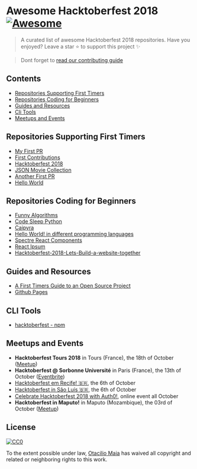 # Awesome Hacktoberfest 2018 [![Awesome](https://cdn.rawgit.com/sindresorhus/awesome/d7305f38d29fed78fa85652e3a63e154dd8e8829/media/badge.svg)](https://github.com/sindresorhus/awesome)
> A curated list of awesome Hacktoberfest 2018 repositories. Have you enjoyed? Leave a star :star: to support this project :sparkles:

> Dont forget to [read our contributing guide](https://github.com/OtacilioN/awesome-hacktoberfest-2018/blob/master/CONTRIBUTING.md)

## Contents
- [Repositories Supporting First Timers](#repositories-supporting-first-timers)
- [Repositories Coding for Beginners](#repositories-coding-for-beginners)
- [Guides and Resources](#guides-and-resources)
- [Cli Tools](#cli-tools)
- [Meetups and Events](#meetups-and-events)

## Repositories Supporting First Timers
- [My First PR](https://github.com/my-first-pr/hacktoberfest-2018)
- [First Contributions](https://github.com/Roshanjossey/first-contributions)
- [Hacktoberfest 2018](https://github.com/mcao/hacktoberfest-2018)
- [JSON Movie Collection](https://github.com/jsonmc/jsonmc)
- [Another First PR](https://github.com/Joonsang1994/YourFirstPR)
- [Hello World](https://github.com/wsu-lug/hello-world)

## Repositories Coding for Beginners
- [Funny Algorithms](https://github.com/ReciHub/FunnyAlgorithms)
- [Code Sleep Python](https://github.com/prateekiiest/Code-Sleep-Python)
- [Caipyra](https://github.com/jtemporal/caipyra)
- [Hello World! in different programming languages](https://github.com/frunkad/my-hello-world)
- [Spectre React Components](https://github.com/CodeDraken/spectre-react)
- [React Ipsum](https://github.com/CodeDraken/react-ipsum)
- [Hacktoberfest-2018-Lets-Build-a-website-together](https://github.com/adlyloukil/Hacktoberfest-2018-Lets-Build-a-website-together)


## Guides and Resources
- [A First Timers Guide to an Open Source Project](https://auth0.com/blog/a-first-timers-guide-to-an-open-source-project/)
- [Github Pages](https://pages.github.com/)

## CLI Tools
- [hacktoberfest - npm](https://github.com/ziyaddin/hacktoberfest)

## Meetups and Events
- **Hacktoberfest Tours 2018** in Tours (France), the 18th of October ([Meetup](https://www.meetup.com/fr-FR/afup-tours-php/events/254681777/))
- **Hacktoberfest @ Sorbonne Université** in Paris (France), the 13th of October ([Eventbrite](https://www.eventbrite.ca/e/billets-hacktoberfest-sorbonne-universite-2018-50269271745))
- [Hacktoberfest em Recife! 🇧🇷](https://www.sympla.com.br/hacktoberfest-em-recife__367675), the 6th of October
- [Hacktoberfest in São Luís 🇧🇷](https://hacktoberfest-in-slz.github.io/pagina/), the 6th of October
- [Celebrate Hacktoberfest 2018 with Auth0!](https://auth0.com/blog/celebrate-hacktoberfest-with-auth0/), online event all October
- **Hacktoberfest in Maputo!** in Maputo (Mozambique), the 03rd of October ([Meetup](https://www.meetup.com/Mozdevz/events/254945848/))

## License

[![CC0](http://mirrors.creativecommons.org/presskit/buttons/88x31/svg/cc-zero.svg)](http://creativecommons.org/publicdomain/zero/1.0)

To the extent possible under law, [Otacilio Maia](github.com/OtacilioN) has waived all copyright and related or neighboring rights to this work.
